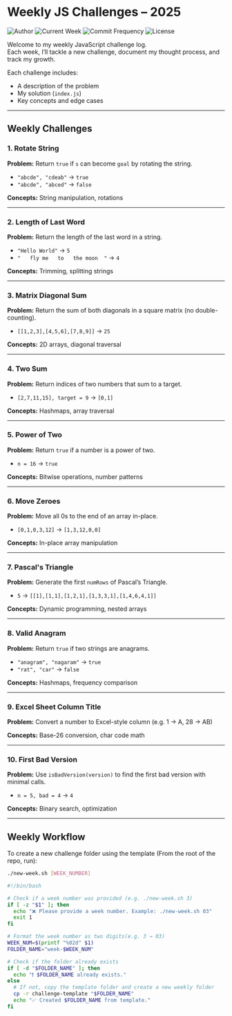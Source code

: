 # Weekly JS Challenges – 2025

![Author](https://img.shields.io/badge/author-gysagsohn-lightgrey)
![Current Week](https://img.shields.io/badge/challenge-week%201-blue)
![Commit Frequency](https://img.shields.io/badge/commits-weekly-green)
![License](https://img.shields.io/badge/license-MIT-green)

Welcome to my weekly JavaScript challenge log.  
Each week, I’ll tackle a new challenge, document my thought process, and track my growth.

Each challenge includes:
- A description of the problem
- My solution (`index.js`)
- Key concepts and edge cases

---

## Weekly Challenges

### 1. Rotate String
**Problem:** Return `true` if `s` can become `goal` by rotating the string.
- `"abcde", "cdeab"` → `true`
- `"abcde", "abced"` → `false`

**Concepts:** String manipulation, rotations

---

### 2. Length of Last Word
**Problem:** Return the length of the last word in a string.
- `"Hello World"` → `5`
- `"   fly me   to   the moon  "` → `4`

**Concepts:** Trimming, splitting strings

---

### 3. Matrix Diagonal Sum
**Problem:** Return the sum of both diagonals in a square matrix (no double-counting).
- `[[1,2,3],[4,5,6],[7,8,9]]` → `25`

**Concepts:** 2D arrays, diagonal traversal

---

### 4. Two Sum
**Problem:** Return indices of two numbers that sum to a target.
- `[2,7,11,15], target = 9` → `[0,1]`

**Concepts:** Hashmaps, array traversal

---

### 5. Power of Two
**Problem:** Return `true` if a number is a power of two.
- `n = 16` → `true`

**Concepts:** Bitwise operations, number patterns

---

### 6. Move Zeroes
**Problem:** Move all 0s to the end of an array in-place.
- `[0,1,0,3,12]` → `[1,3,12,0,0]`

**Concepts:** In-place array manipulation

---

### 7. Pascal's Triangle
**Problem:** Generate the first `numRows` of Pascal’s Triangle.
- `5` → `[[1],[1,1],[1,2,1],[1,3,3,1],[1,4,6,4,1]]`

**Concepts:** Dynamic programming, nested arrays

---

### 8. Valid Anagram
**Problem:** Return `true` if two strings are anagrams.
- `"anagram", "nagaram"` → `true`
- `"rat", "car"` → `false`

**Concepts:** Hashmaps, frequency comparison

---

### 9. Excel Sheet Column Title
**Problem:** Convert a number to Excel-style column (e.g. 1 → A, 28 → AB)

**Concepts:** Base-26 conversion, char code math

---

### 10. First Bad Version
**Problem:** Use `isBadVersion(version)` to find the first bad version with minimal calls.
- `n = 5, bad = 4` → `4`

**Concepts:** Binary search, optimization

---

## Weekly Workflow

To create a new challenge folder using the template (From the root of the repo, run):

``` bash
./new-week.sh [WEEK_NUMBER]
```

``` bash
#!/bin/bash

# Check if a week number was provided (e.g. ./new-week.sh 3)
if [ -z "$1" ]; then
  echo "❌ Please provide a week number. Example: ./new-week.sh 03"
  exit 1
fi

# Format the week number as two digits(e.g. 3 → 03)
WEEK_NUM=$(printf "%02d" $1)
FOLDER_NAME="week-$WEEK_NUM"

# Check if the folder already exists
if [ -d "$FOLDER_NAME" ]; then
  echo "❗ $FOLDER_NAME already exists."
else
  # If not, copy the template folder and create a new weekly folder
  cp -r challenge-template "$FOLDER_NAME"
  echo "✅ Created $FOLDER_NAME from template."
fi
```


